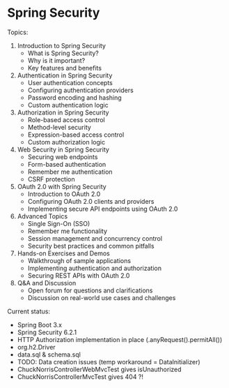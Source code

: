 # Spring Security

Topics:

1. Introduction to Spring Security
    - What is Spring Security?
    - Why is it important?
    - Key features and benefits
2. Authentication in Spring Security
    - User authentication concepts
    - Configuring authentication providers
    - Password encoding and hashing
    - Custom authentication logic
3. Authorization in Spring Security
    - Role-based access control
    - Method-level security
    - Expression-based access control
    - Custom authorization logic
4. Web Security in Spring Security
    - Securing web endpoints
    - Form-based authentication
    - Remember me authentication
    - CSRF protection
5. OAuth 2.0 with Spring Security
    - Introduction to OAuth 2.0
    - Configuring OAuth 2.0 clients and providers
    - Implementing secure API endpoints using OAuth 2.0
6. Advanced Topics
    - Single Sign-On (SSO)
    - Remember me functionality
    - Session management and concurrency control
    - Security best practices and common pitfalls
7. Hands-on Exercises and Demos
    - Walkthrough of sample applications
    - Implementing authentication and authorization
    - Securing REST APIs with OAuth 2.0
8. Q&A and Discussion
    - Open forum for questions and clarifications
    - Discussion on real-world use cases and challenges
  
Current status:

  - Spring Boot 3.x
  - Spring Security 6.2.1
  - HTTP Authorization implementation in place (.anyRequest().permitAll())
  - org.h2.Driver
  - data.sql & schema.sql
  - TODO: Data creation issues (temp workaround = DataInitializer)
  - ChuckNorrisControllerWebMvcTest gives isUnauthorized
  - ChuckNorrisControllerMvcTest gives 404 ?!
